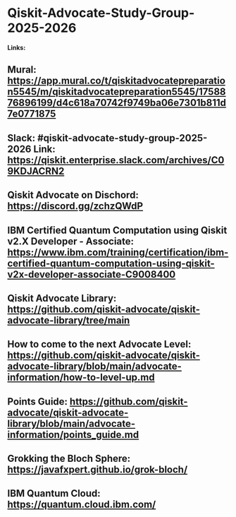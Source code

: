 # Qiskit-Advocate-Study-Group-2025-2026
**Links:**
## Mural: https://app.mural.co/t/qiskitadvocatepreparation5545/m/qiskitadvocatepreparation5545/1758876896199/d4c618a70742f9749ba06e7301b811d7e0771875
## Slack: #qiskit-advocate-study-group-2025-2026 Link: https://qiskit.enterprise.slack.com/archives/C09KDJACRN2
## Qiskit Advocate on Dischord: https://discord.gg/zchzQWdP
## IBM Certified Quantum Computation using Qiskit v2.X Developer - Associate: https://www.ibm.com/training/certification/ibm-certified-quantum-computation-using-qiskit-v2x-developer-associate-C9008400
## Qiskit Advocate Library: https://github.com/qiskit-advocate/qiskit-advocate-library/tree/main
## How to come to the next Advocate Level: https://github.com/qiskit-advocate/qiskit-advocate-library/blob/main/advocate-information/how-to-level-up.md
## Points Guide: https://github.com/qiskit-advocate/qiskit-advocate-library/blob/main/advocate-information/points_guide.md
## Grokking the Bloch Sphere: https://javafxpert.github.io/grok-bloch/
## IBM Quantum Cloud: https://quantum.cloud.ibm.com/

